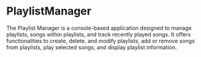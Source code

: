 # PlaylistManager
The Playlist Manager is a console-based application designed to manage playlists, songs within playlists, and track recently played songs. It offers functionalities to create, delete, and modify playlists, add or remove songs from playlists, play selected songs, and display playlist information.
